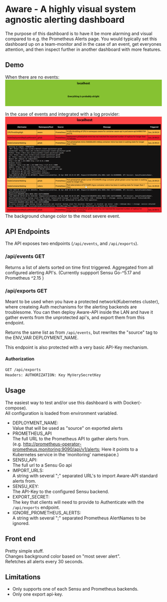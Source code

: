 # Aware - A highly visual system agnostic alerting dashboard

The purpose of this dashboard is to have it be more alarming and visual compared to e.g. the Prometheus Alerts page. You would typically set this dashboard up on a team-monitor and in the case of an event, get everyones attention, and then inspect further in another dashboard with more features.

## Demo

When there are no events:  
![alt text](noevents.png)

In the case of events and integrated with a log provider:  
![logs](logs.png)
The background change color to the most severe event.

## API Endpoints

The API exposes two endpoints (`/api/events`, and `/api/exports`).

### /api/events GET

Returns a list of alerts sorted on time first triggered. Aggregated from all configured alerting API's. (Currently suppport Sensu Go-^5.17 and Prometheus ^2.15 )

### /api/exports GET

Meant to be used when you have a protected network(Kubernetes cluster), where createing Auth mechanisms for the alerting backends are troublesome. You can then deploy Aware-API inside the LAN and have it gather events from the unprotected api's, and export them from this endpoint.

Returns the same list as from `/api/events`, but rewrites the "source" tag to the ENV_VAR DEPLOYMENT_NAME.

This endpoint is also protected with a very basic API-Key mechanism.

#### Authorization

``` sh
GET /api/exports
Headers: AUTHORIZATION: Key MyVerySecretKey
```

## Usage

The easiest way to test and/or use this dashboard is with Docker(-compose).  
All configuration is loaded from environment variabled.

* DEPLOYMENT_NAME:  
   Value that will be used as "source" on exported alerts
* PROMETHEUS_API  
The full URL to the Prometheus API to gather alerts from.  
(e.g. http://prometheus-operator-prometheus.monitoring:9090/api/v1/alerts;  Here it points to a Kubernetes service in the 'monitoring' namespace.)
* SENSU_API:  
  The full url to a Sensu Go api
* IMPORT_URLS:  
  A string with several ";" separated URL's to import Aware-API standard alerts from.
* SENSU_KEY:  
The API-Key to the configured Sensu backend.  
* EXPORT_SECRET:  
  The key that clients will need to provide to Authenticate with the `/api/exports` endpoint.
* IGNORE_PROMETHEUS_ALERTS:  
  A string with several ";" separated Prometheus AlertNames to be ignored.

## Front end

Pretty simple stuff.  
Changes background color based on "most sever alert".  
Refetches all alerts every 30 seconds.

## Limitations

* Only supports one of each Sensu and Prometheus backends.
* Only one export api-key.
